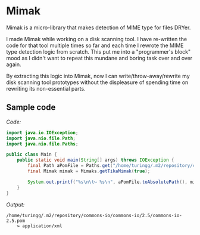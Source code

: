 # Mimak

Mimak is a micro-library that makes detection of MIME type for files DRYer.

I made Mimak while working on a disk scanning tool. I have re-written the code for that tool multiple
times so far and each time I rewrote the MIME type detection logic from scratch. This put me into a
"programmer's block" mood as I didn't want to repeat this mundane and boring task over and over again.

By extracting this logic into Mimak, now I can write/throw-away/rewrite my disk scanning tool prototypes
without the displeasure of spending time on rewriting its non-essential parts.

## Sample code

*Code:*

```java
import java.io.IOException;
import java.nio.file.Path;
import java.nio.file.Paths;

public class Main {
    public static void main(String[] args) throws IOException {
        final Path aPomFile = Paths.get("/home/turingg/.m2/repository/commons-io/commons-io/2.5/commons-io-2.5.pom");
        final Mimak mimak = Mimaks.getTikaMimak(true);

        System.out.printf("%s\n\t↪ %s\n", aPomFile.toAbsolutePath(), mimak.detect(aPomFile));
    }
}
```

*Output:*
```
/home/turingg/.m2/repository/commons-io/commons-io/2.5/commons-io-2.5.pom
 	↪ application/xml
```